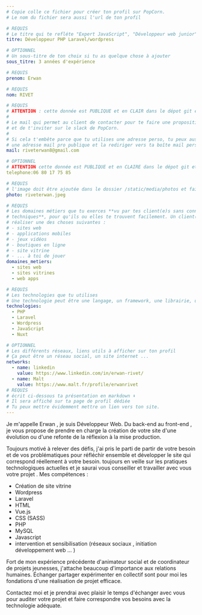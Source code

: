 ```yaml
---
# Copie colle ce fichier pour créer ton profil sur PopCorn.
# Le nom du fichier sera aussi l'url de ton profil

# REQUIS
# Le titre qui te refléte "Expert JavaScript", "Développeur web junior"
titre: Développeur PHP Laravel/wordpress

# OPTIONNEL
# Un sous-titre de ton choix si tu as quelque chose à ajouter
sous_titre: 3 années d'expérience

# REQUIS
prenom: Erwan

# REQUIS
nom: RIVET

# REQUIS
# ATTENTION : cette donnée est PUBLIQUE et en CLAIR dans le dépot git et sur le site
#
# Le mail qui permet au client de contacter pour te faire une proposition de projet
# et de t'inviter sur le slack de PopCorn.
#
# Si cela t'embête parce que tu utilises une adresse perso, tu peux aussi te créer
# une adresse mail pro publique et la rediriger vers ta boîte mail perso
mail: riveterwan8@gmail.com

# OPTIONNEL
# ATTENTION cette donnée est PUBLIQUE et en CLAIRE dans le dépot git et sur le site
telephone:06 80 17 75 85

# REQUIS
# l'image doit être ajoutée dans le dossier /static/media/photos et faire moins de 100ko !
photo: riveterwan.jpeg

# REQUIS
# Les domaines métiers que tu exerces **vu par tes client(e)s sans connaissances
# techniques**, pour qu'ils ou elles te trouvent facilement. Un client(e) veut par exemple
# réaliser une des choses suivantes :
# - sites web
# - applications mobiles
# - jeux vidéos
# - boutiques en ligne
# - site vitrine
# - ... à toi de jouer
domaines_metiers:
  - sites web
  - sites vitrines
  - web apps

# REQUIS
# Les technologies que tu utilises
# Une technologie peut être une langage, un framework, une librairie, un CMS ...
technologies:
  - PHP
  - Laravel 
  - Wordpress
  - JavaScript
  - Nuxt

# OPTIONNEL
# Les différents réseaux, liens utils à afficher sur ton profil
# Ça peut être un réseau social, un site internet ...
networks:
  - name: linkedin
    value: https://www.linkedin.com/in/erwan-rivet/
  - name: Malt
    value: https://www.malt.fr/profile/erwanrivet
# REQUIS
# écrit ci-dessous ta présentation en markdown ⬇️
# Il sera affiché sur ta page de profil dédiée
# Tu peux mettre évidemment mettre un lien vers ton site.
---
```


Je m'appelle Erwan , je suis Développeur Web.
Du back-end au front-end , je vous propose de prendre en charge   la création de votre site d'une évolution ou d'une refonte de la réflexion à la mise production.

Toujours motivé à relever des défis, j'ai pris le parti de partir de votre besoin et de vos problématiques pour réfléchir ensemble et développer le site qui correspond réellement à votre besoin.
toujours en veille sur les pratiques technologiques actuelles et je saurai vous conseiller et travailler avec vous  votre projet . 
Mes compétences :
- Création de site vitrine
- Wordpress
- Laravel
- HTML
- Vue.js
- CSS (SASS)
- PHP
- MySQL
- Javascript
- intervention et sensibilisation (réseaux sociaux , initiation développement web ... )



Fort de mon expérience précédente d'animateur social et de coordinateur de projets jeunesses, j'attache beaucoup d'importance aux relations humaines. Échanger partager expérimenter en collectif sont pour moi les fondations d'une réalisation de projet efficace. 

Contactez moi et je prendrai avec plaisir le temps d'échanger avec vous pour auditer votre projet et faire correspondre vos besoins avec la technologie adéquate.

